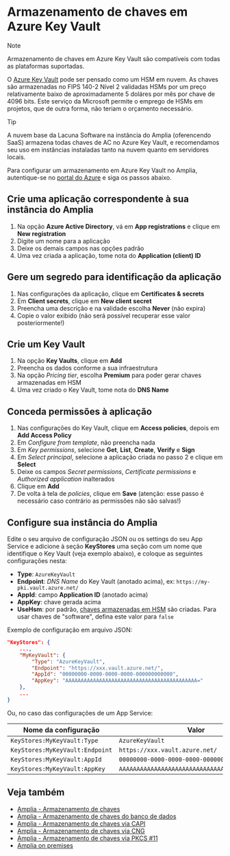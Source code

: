 ﻿# Armazenamento de chaves em Azure Key Vault

> [!NOTE]
> Armazenamento de chaves em Azure Key Vault são compatíveis com todas as plataformas suportadas.

O [Azure Key Vault](https://azure.microsoft.com/en-us/services/key-vault/) pode ser pensado como um HSM em nuvem. As chaves são armazenadas no FIPS 140-2 Nível 2 validadas HSMs por um preço
relativamente baixo de aproximadamente 5 doláres por mês por chave de 4096 bits. Este serviço da Microsoft permite o emprego de HSMs em projetos, que de outra forma, não teriam o orçamento necessário.

> [!TIP]
> A nuvem base da Lacuna Software na instância do Amplia (oferencendo SaaS) armazena todas chaves de AC no Azure Key Vault,
> e recomendamos seu uso em instâncias instaladas tanto na nuvem quanto em servidores locais.

Para configurar um armazenamento em Azure Key Vault no Amplia, autentique-se no [portal do Azure](https://portal.azure.com) e siga os passos abaixo.

## Crie uma aplicação correspondente à sua instância do Amplia

1. Na opção **Azure Active Directory**, vá em **App registrations** e clique em **New registration**
1. Digite um nome para a aplicação
1. Deixe os demais campos nas opções padrão
1. Uma vez criada a aplicação, tome nota do **Application (client) ID**

## Gere um segredo para identificação da aplicação

1. Nas configurações da aplicação, clique em **Certificates &amp; secrets**
1. Em **Client secrets**, clique em **New client secret**
1. Preencha uma descrição e na validade escolha **Never** (não expira)
1. Copie o valor exibido (não será possível recuperar esse valor posteriormente!)

## Crie um Key Vault

1. Na opção **Key Vaults**, clique em **Add**
1. Preencha os dados conforme a sua infraestrutura
1. Na opção *Pricing tier*, escolha **Premium** para poder gerar chaves armazenadas em HSM
1. Uma vez criado o Key Vault, tome nota do **DNS Name**

## Conceda permissões à aplicação

1. Nas configurações do Key Vault, clique em **Access policies**, depois em **Add Access Policy**
1. Em *Configure from template*, não preencha nada
1. Em *Key permissions*, selecione **Get**, **List**, **Create**, **Verify** e **Sign**
1. Em *Select principal*, selecione a aplicação criada no passo 2 e clique em **Select**
1. Deixe os campos *Secret permissions*, *Certificate permissions* e *Authorized application* inalterados
1. Clique em **Add**
1. De volta à tela de *policies*, clique em **Save** (atenção: esse passo é necessário caso contrário as permissões não são salvas!)

## Configure sua instância do Amplia

Edite o seu arquivo de configuração JSON ou os settings do seu App Service e adicione à seção **KeyStores** uma seção com um nome
que identifique o Key Vault (veja exemplo abaixo), e coloque as seguintes configurações nesta:

* **Type**: `AzureKeyVault`
* **Endpoint**: *DNS Name* do Key Vault (anotado acima), ex: `https://my-pki.vault.azure.net/`
* **AppId**: campo **Application ID** (anotado acima)
* **AppKey**: chave gerada acima
* **UseHsm**: por padrão, [chaves armazenadas em HSM](https://docs.microsoft.com/en-us/azure/key-vault/key-vault-hsm-protected-keys) são criadas. Para usar chaves de "software", defina este valor para `false`

Exemplo de configuração em arquivo JSON:

```json
"KeyStores": {
	...,
	"MyKeyVault": {
		"Type": "AzureKeyVault",
		"Endpoint": "https://xxx.vault.azure.net/",
		"AppId": "00000000-0000-0000-0000-000000000000",
		"AppKey": "AAAAAAAAAAAAAAAAAAAAAAAAAAAAAAAAAAAAAAAAAAA="
	},
	...
}
```

Ou, no caso das configurações de um App Service:

Nome da configuração            | Valor
------------------------------- | -------------
`KeyStores:MyKeyVault:Type`     | `AzureKeyVault`
`KeyStores:MyKeyVault:Endpoint` | `https://xxx.vault.azure.net/`
`KeyStores:MyKeyVault:AppId`    | `00000000-0000-0000-0000-000000000000`
`KeyStores:MyKeyVault:AppKey`   | `AAAAAAAAAAAAAAAAAAAAAAAAAAAAAAAAAAAAAAAAAAA=`

## Veja também

* [Amplia - Armazenamento de chaves](index.md)
* [Amplia - Armazenamento de chaves do banco de dados](database.md)
* [Amplia - Armazenamento de chaves via CAPI](capi.md)
* [Amplia - Armazenamento de chaves via CNG](cng.md)
* [Amplia - Armazenamento de chaves via PKCS #11](pkcs11.md)
* [Amplia on premises](../index.md)
